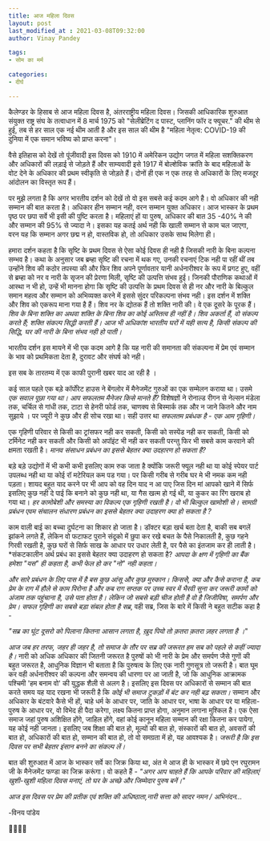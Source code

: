 ```yaml
---
title: आज महिला दिवस
layout: post
last_modified_at : 2021-03-08T09:32:00
author: Vinay Pandey

tags:
- सोम का मर्म

categories:
- दीर्घ

---
```


कैलेण्डर के हिसाब से आज महिला दिवस है, अंतरराष्ट्रीय महिला दिवस। जिसकी आधिकारिक शुरुआत संयुक्त राष्ट्र संघ के तत्वाधान में 8 मार्च 1975 को "सेलीब्रेटिंग द पास्ट, प्लानिंग फॉर द फ्यूचर." की थीम से हुई, तब से हर साल एक नई थीम आती है और इस साल  की थीम है "महिला नेतृत्व: COVID-19 की दुनिया में एक समान भविष्य को प्राप्त करना"।

वैसे इतिहास को देखें तो पूंजीवादी इस दिवस को 1910 में अमेरिकन उद्योग जगत में महिला सशक्तिकरण और अधिकारों की लड़ाई से जोड़ते हैं और साम्यवादी इसे 1917 में बोल्शेविक क्रांति के बाद महिलाओं के वोट देने के अधिकार की प्रथम स्वीकृति से जोड़ते हैं। दोनों ही एक न एक तरह से अधिकारों के लिए मजदूर आंदोलन का विस्तृत रूप हैं। 

पर मुझे लगता है कि अगर भारतीय दर्शन को देखें तो वो इस सबसे कई कदम आगे है। वो अधिकार की नही सम्मान की बात करता है। अधिकार हीन सम्मान नही, वरन सम्मान युक्त अधिकार। आज भास्कर के प्रथम पृष्ठ पर छपा सर्वे भी इसी की पुष्टि करता है। महिलाएं हों या पुरुष, अधिकार की बात 35 -40% ने की और सम्मान की 95% से ज्यादा ने। इसका यह कतई अर्थ नही कि खाली सम्मान से काम चल जाएगा, वरन यह कि सम्मान अगर छद्म न हो, वास्तविक हो, तो अधिकार उसके साथ मिलेगा ही।  

हमारा दर्शन कहता है कि सृष्टि के प्रथम दिवस से ऐसा कोई दिवस ही नही है जिसकी नारी के बिना कल्पना सम्भव है। कथा के अनुसार जब ब्रम्हा सृष्टि की रचना में थक गए, उनकी रचनाएं टिक नही पा रहीं थीं तब उन्होंने शिव की कठोर तपस्या की और फिर शिव अपने पूर्णावतार यानी अर्धनारीश्वर के रूप में प्रगट हुए, वहीं से ब्रम्हा को नर व नारी के सृजन की प्रेरणा मिली, सृष्टि की उत्पत्ति संभव हुई। जिनकी पौराणिक कथाओं में आस्था न भी हो, उन्हें भी मानना होगा कि सृष्टि की उत्पत्ति के प्रथम दिवस से ही नर और नारी के बिल्कुल समान महत्व और सम्मान को अभिव्यक्त करने में इससे सुंदर परिकल्पना संभव नही। इस दर्शन में शक्ति और शिव को एकरूप माना गया है हैं। शिव नर के द्योतक हैं तो शक्ति नारी की। वे एक दूसरे के पूरक हैं। *शिव के बिना शक्ति का अथवा शक्ति के बिना शिव का कोई अस्तित्व ही नहीं है। शिव अकर्ता हैं, वो संकल्प करते हैं; शक्ति संकल्प सिद्धी करती हैं। आज भी अधिकांश भारतीय घरों में यही सत्य है, किसी संकल्प की सिद्धि, घर की नारी के बिना संभव नही हो पाती।* 

भारतीय दर्शन इस मायने में भी एक कदम आगे है कि यह नारी की समानता की संकल्पना में प्रेम एवं सम्मान के भाव को प्रथमिकता देता है, दुरावट और संघर्ष को नही। 

इस सब के तारतम्य में एक काफी पुरानी खबर याद आ रही है । 

कई साल पहले एक बड़े कॉर्पोरेट हाउस ने बेंगलोर में मैनेजमेंट गुरुओं का एक सम्मेलन कराया था। उसमे *एक सवाल पूछा गया था। आप सफलतम मैनेजर किसे मानते हैं?* विशेषज्ञों ने रोनाल्ड रीगन से नेल्सन मंडेला तक, चर्चिल से गांधी तक, टाटा से हेनरी फोर्ड तक, चाणक्य से बिस्मार्क तक और न जाने कितने और नाम सुझाये । पर ज्यूरी ने कुछ और ही सोच रखा था। सही उत्तर था *सफलतम प्रबंधक है - एक आम गृहिणी।* 

एक गृहिणी परिवार से किसी का ट्रांसफर नही कर सकती, किसी को सस्पेंड नही कर सकती, किसी को टर्मिनेट नही कर सकती और किसी को अपॉइंट भी नही कर सकती परन्तु फिर भी सबसे काम करवाने की क्षमता रखती है। *मानव संसाधन प्रबंधन का इससे बेहतर क्या उदहारण हो सकता है?*

बड़े बड़े उद्योगों में भी कभी कभी इसलिए काम रुक जाता है क्योंकि जरूरी फ्यूल नही था या कोई स्पेयर पार्ट उपलब्ध नही था या कोई रॉ मटेरियल कम पड गया। पर किसी गरीब से गरीब घर मे भी नमक  कम नही पड़ता। शायद बहुत याद करने पर भी आप को वह दिन याद न आ पाए जिस दिन मां आपको खाने में सिर्फ इसलिए कुछ नही दे पाई कि बनाने को कुछ नही था, या गैस खत्म हो गई थी, या कुकर का रिंग खराब हो गया था। *हर कामोबेशी और समस्या का विकल्प एक गृहिणी रखती है। वो भी बिल्कुल खामोशी से। सामग्री प्रबंधन एवम संचालन संधारण प्रबंधन का इससे बेहतर क्या उदाहरण क्या हो सकता है ?*

काम वाली बाई का बच्चा दुर्घटना का शिकार हो जाता है। डॉक्टर बड़ा खर्च बता देता है, बाकी सब बगलें झांकने लगते हैं, लेकिन वो फटाफट पुराने संदूको में छुपा कर रखे बचत के पैसे निकालती है, कुछ गहने गिरवी रखती है, कुछ घरों से सिर्फ साख के आधार पर उधार लेती है, पर पैसे का इंतजाम कर ही लाती है। *संकटकालीन अर्थ प्रबंध का इससे बेहतर क्या उदाहरण हो सकता है? *आपदा के क्षण में गृहिणी का बैंक हमेशा "यस" ही कहता है, कभी फेल हो कर "नो" नही कहता।* 

*और सारे प्रबंधन के लिए पास में है बस कुछ आंसू और कुछ मुस्कान। किससेे, क्या और कैसे कराना है, कब प्रेम के राग में हौले से काम पिरोना है और कब राग सप्तक पर उच्च स्वर में भैरवी सुना कर जरूरी कामों को अंजाम तक पहुंचाना है, उसे पता होता है। लेकिन जो सबसे बड़ी चीज होती है वो है जिजीविषा, समर्पण और प्रेम। सफल गृहिणी का सबसे बड़ा संबल होता है सब्र*, वही सब्र, जिस के बारे में किसी ने बहुत सटीक कहा है -

_"सब्र का घूंट दूसरो को पिलाना_
_कितना आसान लगता है,_
_ख़ुद पियो तो_
_क़तरा क़तरा ज़हर लगता है ।_"

*आज जब हर तरफ, जहर ही जहर है, तो समाज के तौर पर सब्र की जरूरत हम सब को पहले से कहीं ज्यादा है।* नारी को अधिक अधिकार की जितनी जरूरत है पुरुषों को भी नारी के प्रेम और समर्पण जैसे गुणों की बहुत जरूरत है, आधुनिक विज्ञान भी बताता है कि पुरुषत्व के लिए एक नारी गुणसूत्र तो जरूरी है। बात घूम कर वही अर्धनारीश्वर की   कल्पना और समन्वय की धारणा पर आ जाती है, जो कि आधुनिक आक्रामक पश्चिमी 'हम बनाम वो' की युद्धक शैली से अलग है। इसलिए इस दिवस पर अधिकारों से सम्मान की बात करते समय यह याद रखना भी जरूरी है कि *कोई भी समाज टुकड़ों में बंट कर नही बढ़ सकता।* सम्मान और अधिकार के बंटवारे कैसे भी हों, चाहे धर्म के आधार पर, जाति के आधार पर, भाषा के आधार पर या महिला-पुरुष के आधार पर, वो विभेद ही पैदा करेगा, लक्ष्य कितना प्राप्त होगा, अनुमान लगाना मुश्किल है। एक ऐसा समाज जहां पुरुष अशिक्षित होंगे, जाहिल होंगे, वहां कोई कानून महिला सम्मान की रक्षा कितना कर पायेगा, यह कोई नही जानता। इसलिए जब शिक्षा की बात हो, मूल्यों की बात हो, संस्कारों की बात हो, अवसरों की बात हो, अधिकारों की बात हो, सम्मान की बात हो, तो वो समग्रता में हो, यह आवश्यक है। *जरूरी है कि इस दिवस पर सभी बेहतर इंसान बनने का संकल्प लें।*

बात की शुरुआत में आज के भास्कर सर्वे का जिक्र किया था, अंत मे आज ही के भास्कर में छपे एन रघुरामन जी के मैनेजमेंट फण्डा का जिक्र करूंगा। वो कहते हैं - _"अगर आप चाहते हैं कि आपके परिवार की महिलाएं खुशी-खुशी महिला दिवस मनाएं, तो घर के अच्छे और जिम्मेदार पुरुष बनें।"_

*आज इस दिवस पर प्रेम की प्रतीक एवं शक्ति की अधिष्ठाता,नारी सत्ता को सादर नमन / अभिनंदन...*

-विनय पांडेय

🙏🌷🌷🙏
